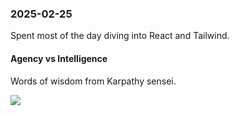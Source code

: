 ### 2025-02-25
Spent most of the day diving into React and Tailwind.

#### Agency vs Intelligence
Words of wisdom from Karpathy sensei.

![](https://x.com/karpathy/status/1894099637218545984)
